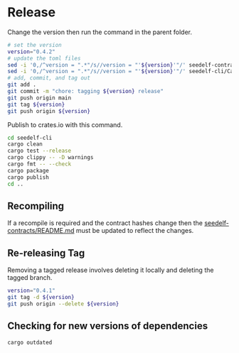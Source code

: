 # Release

Change the version then run the command in the parent folder.

```bash
# set the version
version="0.4.2"
# update the toml files
sed -i '0,/^version = ".*"/s//version = "'${version}'"/' seedelf-contracts/aiken.toml
sed -i '0,/^version = ".*"/s//version = "'${version}'"/' seedelf-cli/Cargo.toml
# add, commit, and tag out
git add .
git commit -m "chore: tagging ${version} release"
git push origin main
git tag ${version}
git push origin ${version}
```

Publish to crates.io with this command.

```bash
cd seedelf-cli
cargo clean
cargo test --release
cargo clippy -- -D warnings
cargo fmt -- --check
cargo package
cargo publish
cd ..
```

## Recompiling

If a recompile is required and the contract hashes change then the [seedelf-contracts/README.md](./seedelf-contracts/README.md) must be updated to reflect the changes. 

## Re-releasing Tag

Removing a tagged release involves deleting it locally and deleting the tagged branch.

```bash
version="0.4.1"
git tag -d ${version}
git push origin --delete ${version}
```

## Checking for new versions of dependencies

```bash
cargo outdated
```